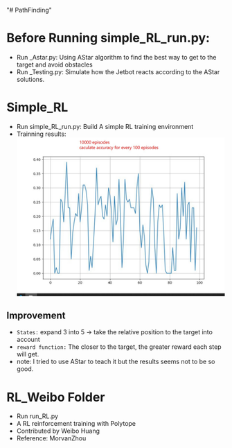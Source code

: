 "# PathFinding" 
# Before Running simple_RL_run.py:
* Run _Astar.py: Using AStar algorithm to find the best way to get to the target and avoid obstacles
* Run _Testing.py: Simulate how the Jetbot reacts according to the AStar solutions. 

# Simple_RL 
* Run simple_RL_run.py: Build A simple RL training environment
* Trainning results: 
![RL_results](RL_results.jpg)

## Improvement
* `States:` expand 3 into 5 -> take the relative position to the target into account 
* `reward function:` The closer to the target, the greater reward each step will get. 
* note: I tried to use AStar to teach it but the results seems not to be so good. 


# RL_Weibo Folder
* Run run_RL.py 
* A RL reinforcement training with Polytope
* Contributed by Weibo Huang 
* Reference: MorvanZhou
